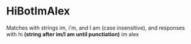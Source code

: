 # HiBotImAlex
Matches with strings im, i'm, and I am (case insensitive), and responses with hi __(string after im/I am until punctiation)__ im alex

